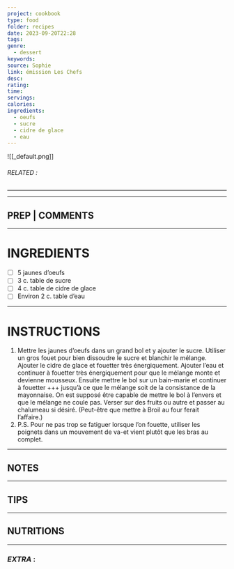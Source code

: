 ```yaml
---
project: cookbook
type: food
folder: recipes
date: 2023-09-20T22:28
tags: 
genre:
  - dessert
keywords: 
source: Sophie
link: émission Les Chefs
desc: 
rating: 
time: 
servings: 
calories: 
ingredients:
  - oeufs
  - sucre
  - cidre de glace
  - eau
---
```


![[_default.png]]
###### *RELATED* : 
---


---
## PREP | COMMENTS



---
# INGREDIENTS

- [ ] 5 jaunes d’oeufs
- [ ] 3 c. table de sucre
- [ ] 4 c. table de cidre de glace
- [ ] Environ 2 c. table d’eau

---
# INSTRUCTIONS

1. Mettre les jaunes d’oeufs dans un grand bol et y ajouter le sucre. Utiliser un gros fouet pour bien dissoudre le sucre et blanchir le mélange. Ajouter le cidre de glace et fouetter très énergiquement. Ajouter l’eau et continuer à fouetter très énergiquement pour que le mélange monte et devienne mousseux. Ensuite mettre le bol sur un bain-marie et continuer à fouetter +++ jusqu’à ce que le mélange soit de la consistance de la mayonnaise. On est supposé être capable de mettre le bol à l’envers et que le mélange ne coule pas. Verser sur des fruits ou autre et passer au chalumeau si désiré. (Peut-être que mettre à Broil au four ferait l’affaire.) 
2. P.S. Pour ne pas trop se fatiguer lorsque l’on fouette, utiliser les poignets dans un mouvement de va-et vient plutôt que les bras au complet.

---
## NOTES



---
## TIPS



---
## NUTRITIONS



---
### *EXTRA* :



